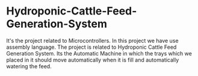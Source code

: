 # Hydroponic-Cattle-Feed-Generation-System
It's the project related to Microcontrollers. In this project we have use assembly language. The project is related to Hydroponic Cattle Feed Generation System. Its the Automatic Machine in which the trays which  we placed in it should move automatically when it is fill and automatically watering the feed. 
